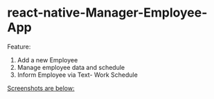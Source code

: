 # react-native-Manager-Employee-App
Feature:
1. Add a new Employee
2. Manage employee data and schedule
3. Inform Employee via Text- Work Schedule

<a href="https://github.com/hemantc09/react-native-Manager-Employee-App/tree/master/src/ProjectScreenshots">Screenshots are below:</a>
